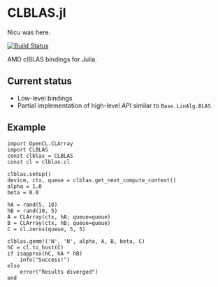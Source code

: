 CLBLAS.jl
============

Nicu was here.

[![Build Status](https://travis-ci.org/JuliaGPU/CLBLAS.jl.svg)](https://travis-ci.org/JuliaGPU/CLBLAS.jl)

AMD clBLAS bindings for Julia.

## Current status
 
 * Low-level bindings
 * Partial implementation of high-level API similar to `Base.LinAlg.BLAS`

## Example

```
import OpenCL.CLArray
import CLBLAS
const clblas = CLBLAS                                                                                                                                           
const cl = clblas.cl

clblas.setup()
device, ctx, queue = clblas.get_next_compute_context()
alpha = 1.0
beta = 0.0

hA = rand(5, 10)                                                                                                                                            
hB = rand(10, 5)
A = CLArray(ctx, hA; queue=queue)
B = CLArray(ctx, hB; queue=queue)
C = cl.zeros(queue, 5, 5)

clblas.gemm!('N', 'N', alpha, A, B, beta, C)
hC = cl.to_host(C)
if isapprox(hC, hA * hB)
    info("Success!")
else
    error("Results diverged")
end
```
